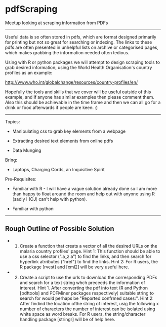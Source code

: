 # pdfScraping
Meetup looking at scraping information from PDFs

---

Useful data is so often stored in pdfs, which are format designed primarily for printing but not so great for searching or indexing. The links to these pdfs are often presented in unhelpful lists on archive or categorised pages, which makes grabbing the information needed often tedious. 

Using with R or python packages we will attempt to design scraping tools to grab desired information, using the World Health Organisation's country profiles as an example:

<http://www.who.int/globalchange/resources/country-profiles/en/>

Hopefully the tools and skills that we cover will be useful outside of this example, and if anyone has similar examples then please comment them. Also this should be achievable in the time frame and then we can all go for a drink or food afterwards if people are keen. :)

---

Topics: 

* Manipulating css to grab key elements from a webpage

* Extracting desired text elements from online pdfs

* Data Munging

Bring: 

* Laptops, Charging Cords, an Inquisitive Spirit

Pre-Requisites: 

* Familiar with R - I will have a vague solution already done so I am more than happy to float around the room and help out with anyone using R (sadly I (OJ) can't help with python).

* Familiar with python 

---

## Rough Outline of Possible Solution 

* 1. Create a function that creats a vector of all the desired URLs on the malaria country profiles' page. Hint 1: This function should be able to use a css selector (".a_z a") to find the links, and then search for hyperlink atrributes ("href") to find the links.
Hint 2: For R users, the R package [rvest] and [xml2] will be very useful here.
* 2. Create a script to use the urls to download the corresponding PDFs and search for a text string whch preceeds the information of interest. 
Hint 1. After converting the pdf into text (R and Python [pdftools] and PDFMiner packages respectively) suitable string to search for would perhaps be "Reported confrmed cases:".
Hint 2: After findind the location ofthe string of interest, usig the following x number of characters the number of interest can be isolated using white space as word breaks. For R users, the string/character handling package [stringr] will be of help here. 